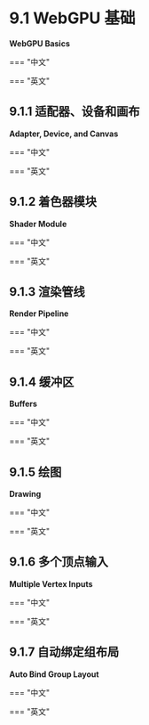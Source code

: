 # 9.1 WebGPU 基础

**WebGPU Basics**

=== "中文"

=== "英文"

## 9.1.1 适配器、设备和画布

**Adapter, Device, and Canvas**

=== "中文"

=== "英文"

## 9.1.2 着色器模块

**Shader Module**

=== "中文"

=== "英文"

## 9.1.3 渲染管线

**Render Pipeline**

=== "中文"

=== "英文"

## 9.1.4 缓冲区

**Buffers**

=== "中文"

=== "英文"

## 9.1.5 绘图

**Drawing**

=== "中文"

=== "英文"

## 9.1.6 多个顶点输入

**Multiple Vertex Inputs**

=== "中文"

=== "英文"

## 9.1.7 自动绑定组布局

**Auto Bind Group Layout**

=== "中文"

=== "英文"
